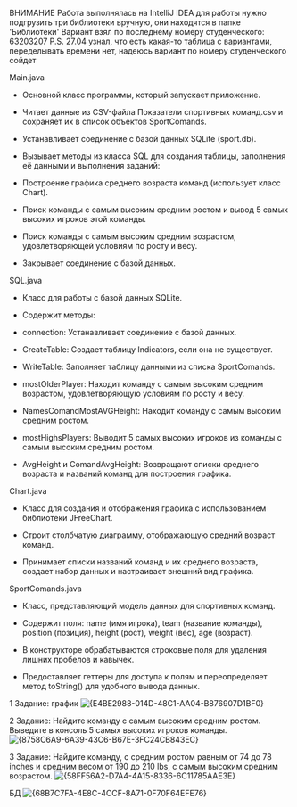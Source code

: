 ВНИМАНИЕ
Работа выполнялась на IntelliJ IDEA для работы нужно подгрузить три библиотеки вручную, они находятся в папке 'Библиотеки'
Вариант взял по последнему номеру студенческого: 63203207
P.S. 27.04 узнал, что есть какая-то таблица с вариантами, переделывать времени нет, надеюсь вариант по номеру студенческого сойдет

Main.java

- Основной класс программы, который запускает приложение.

- Читает данные из CSV-файла Показатели спортивных команд.csv и сохраняет их в список объектов SportComands.

- Устанавливает соединение с базой данных SQLite (sport.db).

- Вызывает методы из класса SQL для создания таблицы, заполнения её данными и выполнения заданий:

- Построение графика среднего возраста команд (использует класс Chart).

- Поиск команды с самым высоким средним ростом и вывод 5 самых высоких игроков этой команды.

- Поиск команды с самым высоким средним возрастом, удовлетворяющей условиям по росту и весу.

- Закрывает соединение с базой данных.


SQL.java

- Класс для работы с базой данных SQLite.

- Содержит методы:

- connection: Устанавливает соединение с базой данных.

- CreateTable: Создает таблицу Indicators, если она не существует.

- WriteTable: Заполняет таблицу данными из списка SportComands.

- mostOlderPlayer: Находит команду с самым высоким средним возрастом, удовлетворяющую условиям по росту и весу.

- NamesComandMostAVGHeight: Находит команду с самым высоким средним ростом.

- mostHighsPlayers: Выводит 5 самых высоких игроков из команды с самым высоким средним ростом.

- AvgHeight и ComandAvgHeight: Возвращают списки среднего возраста и названий команд для построения графика.


Chart.java

- Класс для создания и отображения графика с использованием библиотеки JFreeChart.

- Строит столбчатую диаграмму, отображающую средний возраст команд.

- Принимает списки названий команд и их среднего возраста, создает набор данных и настраивает внешний вид графика.


SportComands.java

- Класс, представляющий модель данных для спортивных команд.

- Содержит поля: name (имя игрока), team (название команды), position (позиция), height (рост), weight (вес), age (возраст).

- В конструкторе обрабатываются строковые поля для удаления лишних пробелов и кавычек.

- Предоставляет геттеры для доступа к полям и переопределяет метод toString() для удобного вывода данных.


1 Задание: график
![{E4BE2988-014D-48C1-AA04-B876907D1BF0}](https://github.com/user-attachments/assets/576a4361-847e-4d98-b60a-54942c00d17d)

2 Задание: Найдите команду с самым высоким средним ростом. Выведите в консоль 5 самых высоких игроков команды.
![{8758C6A9-6A39-43C6-B67E-3FC24CB843EC}](https://github.com/user-attachments/assets/9f0c1825-e291-404c-b9fb-075e9f52e98c)

3 Задание: Найдите команду, с средним ростом равным от 74 до 78 inches и средним весом от 190 до 210 lbs, с самым высоким средним возрастом.
![{58FF56A2-D7A4-4A15-8336-6C11785AAE3E}](https://github.com/user-attachments/assets/d7354ae5-7182-40e2-83b0-c1583be86b72)

БД
![{68B7C7FA-4E8C-4CCF-8A71-0F70F64EFE76}](https://github.com/user-attachments/assets/ec394571-6af2-4a8e-82f2-83594175da96)
